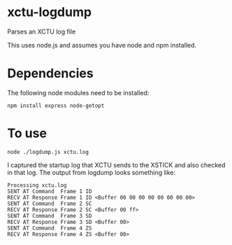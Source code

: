 # xctu-logdump
Parses an XCTU log file

This uses node.js and assumes you have node and npm installed.

# Dependencies

The following node modules need to be installed:
```
npm install express node-getopt
```

# To use

```
node ./logdump.js xctu.log
```

I captured the startup log that XCTU sends to the XSTICK and also checked in that
log. The output from logdump looks something like:
```
Processing xctu.log
SENT AT Command  Frame 1 ID
RECV AT Response Frame 1 ID <Buffer 00 00 00 00 00 00 00 00>
SENT AT Command  Frame 2 SC
RECV AT Response Frame 2 SC <Buffer 00 ff>
SENT AT Command  Frame 3 SD
RECV AT Response Frame 3 SD <Buffer 00>
SENT AT Command  Frame 4 ZS
RECV AT Response Frame 4 ZS <Buffer 00>
```

